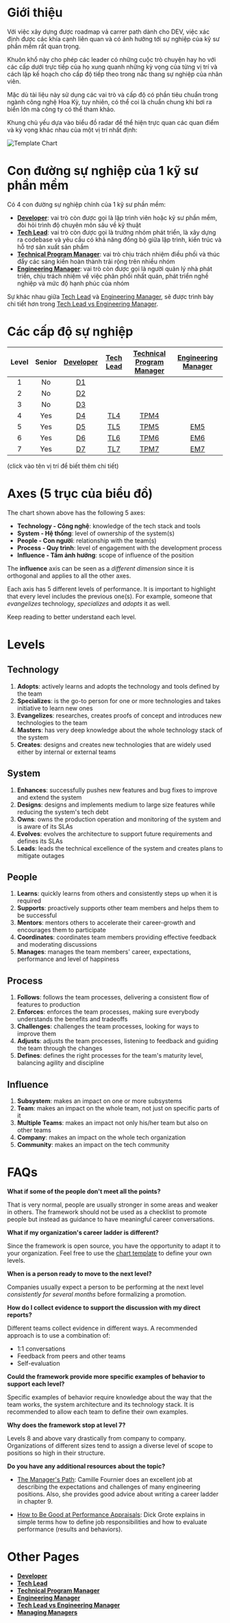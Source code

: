 # Giới thiệu

Với việc xây dựng được roadmap vả carrer path dành cho DEV, việc xác định được các khía cạnh liên quan và có ảnh hưởng tới sự nghiệp của kỹ sư phần mềm rất quan trọng.

Khuôn khổ này cho phép các leader có những cuộc trò chuyện hay ho với các cấp dưới trực tiếp của họ xung quanh những kỳ vọng của từng vị trí và cách lập kế hoạch cho cấp độ tiếp theo trong nấc thang sự nghiệp của nhân viên.

Mặc dù tài liệu này sử dụng các vai trò và cấp độ có phần tiêu chuẩn trong ngành công nghệ Hoa Kỳ, tuy nhiên, có thể coi là chuẩn chung khi bơi ra biển lớn mà công ty có thể tham khảo.

Khung chủ yếu dựa vào biểu đồ radar để thể hiện trực quan các quan điểm và kỳ vọng khác nhau của một vị trí nhất định:

<picture>
  <source media="(prefers-color-scheme: dark)" srcset="charts/template-dark.png">
  <source media="(prefers-color-scheme: light)" srcset="charts/template.png">
  <img alt="Template Chart" src="charts/template.png">
</picture>

# Con đường sự nghiệp của 1 kỹ sư phần mềm

Có 4 con đường sự nghiệp chính của 1 kỹ sư phần mềm:

* [**Developer**](Developer.md): vai trò còn được gọi là lập trình viên hoặc kỹ sư phần mềm, đòi hỏi trình độ chuyên môn sâu về kỹ thuật
* [**Tech Lead**](TechLead.md): vai trò còn được gọi là trưởng nhóm phát triển, là xây dựng ra codebase và yêu cầu có khả năng đồng bộ giữa lập trình, kiến ​​trúc và hỗ trợ sản xuất sản phẩm
* [**Technical Program Manager**](TechnicalProgramManager.md): vai trò chịu trách nhiệm điều phối và thúc đẩy các sáng kiến ​​​​hoàn thành trải rộng trên nhiều nhóm
* [**Engineering Manager**](EngineeringManager.md): vai trò còn được gọi là người quản lý nhà phát triển, chịu trách nhiệm về việc phân phối nhất quán, phát triển nghề nghiệp và mức độ hạnh phúc của nhóm

Sự khác nhau giữa [Tech Lead](TechLead.md) và [Engineering Manager](EngineeringManager.md), sẽ được trình bày chi tiết hơn trong [Tech Lead vs Engineering Manager](TechLead-EngineeringManager.md).

# Các cấp độ sự nghiệp

| Level | Senior | [Developer](Developer.md) | [Tech Lead](TechLead.md) | [Technical Program Manager](TechnicalProgramManager.md) | [Engineering Manager](EngineeringManager.md) |
| :---: | :---: | :---: | :---: | :---: |  :---: |
| 1 | No | [D1](Developer.md#d1---developer-1) | | | |
| 2 | No | [D2](Developer.md#d2---developer-2) | | | |
| 3 | No | [D3](Developer.md#d3---developer-3) | | | |
| 4 | Yes | [D4](Developer.md#d4---developer-4) | [TL4](TechLead.md#tl4---tech-lead-4) | [TPM4](TechnicalProgramManager.md#tpm4---technical-program-manager-4) | |
| 5 | Yes | [D5](Developer.md#d5---developer-5) | [TL5](TechLead.md#tl5---tech-lead-5) | [TPM5](TechnicalProgramManager.md#tpm5---technical-program-manager-5) | [EM5](EngineeringManager.md#em5---engineering-manager-5) |
| 6 | Yes | [D6](Developer.md#d6---developer-6) | [TL6](TechLead.md#tl6---tech-lead-6) | [TPM6](TechnicalProgramManager.md#tpm6---technical-program-manager-6) | [EM6](EngineeringManager.md#em6---engineering-manager-6) |
| 7 | Yes | [D7](Developer.md#d7---developer-7) | [TL7](TechLead.md#tl7---tech-lead-7) | [TPM7](TechnicalProgramManager.md#tpm7---technical-program-manager-7) | [EM7](EngineeringManager.md#em7---engineering-manager-7) |

(click vào tên vị trí để biết thêm chi tiết)

# Axes (5 trục của biểu đồ)

The chart shown above has the following 5 axes:

* **Technology - Công nghệ**: knowledge of the tech stack and tools
* **System - Hệ thống**: level of ownership of the system(s)
* **People - Con người**: relationship with the team(s)
* **Process - Quy trình**: level of engagement with the development process
* **Influence - Tầm ảnh hưởng**: scope of influence of the position

The **influence** axis can be seen as a *different dimension* since it is orthogonal and applies to all the other axes.

Each axis has 5 different levels of performance. It is important to highlight that every level includes the previous one(s). For example, someone that *evangelizes* technology, *specializes* and *adopts* it as well.

Keep reading to better understand each level.

# Levels

## Technology

1. **Adopts**: actively learns and adopts the technology and tools defined by the team
2. **Specializes**: is the go-to person for one or more technologies and takes initiative to learn new ones
3. **Evangelizes**: researches, creates proofs of concept and introduces new technologies to the team
4. **Masters**: has very deep knowledge about the whole technology stack of the system
5. **Creates**: designs and creates new technologies that are widely used either by internal or external teams

## System

1. **Enhances**: successfully pushes new features and bug fixes to improve and extend the system
2. **Designs**: designs and implements medium to large size features while reducing the system's tech debt
3. **Owns**: owns the production operation and monitoring of the system and is aware of its SLAs
4. **Evolves**: evolves the architecture to support future requirements and defines its SLAs
5. **Leads**: leads the technical excellence of the system and creates plans to mitigate outages

## People

1. **Learns**: quickly learns from others and consistently steps up when it is required
2. **Supports**: proactively supports other team members and helps them to be successful
3. **Mentors**: mentors others to accelerate their career-growth and encourages them to participate
4. **Coordinates**: coordinates team members providing effective feedback and moderating discussions
5. **Manages**: manages the team members' career, expectations, performance and level of happiness

## Process

1. **Follows**: follows the team processes, delivering a consistent flow of features to production
2. **Enforces**: enforces the team processes, making sure everybody understands the benefits and tradeoffs
3. **Challenges**: challenges the team processes, looking for ways to improve them
4. **Adjusts**: adjusts the team processes, listening to feedback and guiding the team through the changes
5. **Defines**: defines the right processes for the team's maturity level, balancing agility and discipline

## Influence

1. **Subsystem**: makes an impact on one or more subsystems
2. **Team**: makes an impact on the whole team, not just on specific parts of it
3. **Multiple Teams**: makes an impact not only his/her team but also on other teams
4. **Company**: makes an impact on the whole tech organization
5. **Community**: makes an impact on the tech community

# FAQs

**What if some of the people don't meet all the points?**

That is very normal, people are usually stronger in some areas and weaker in others. The framework should not be used as a checklist to promote people but instead as guidance to have meaningful career conversations.

**What if my organization's career ladder is different?**

Since the framework is open source, you have the opportunity to adapt it to your organization. Feel free to use the [chart template](charts/template.png) to define your own levels.

**When is a person ready to move to the next level?**

Companies usually expect a person to be performing at the next level *consistently for several months* before formalizing a promotion.

**How do I collect evidence to support the discussion with my direct reports?**

Different teams collect evidence in different ways. A recommended approach is to use a combination of:
* 1:1 conversations
* Feedback from peers and other teams
* Self-evaluation

**Could the framework provide more specific examples of behavior to support each level?**

Specific examples of behavior require knowledge about the way that the team works, the system architecture and its technology stack. It is recommended to allow each team to define their own examples.

**Why does the framework stop at level 7?**

Levels 8 and above vary drastically from company to company. Organizations of different sizes tend to assign a diverse level of scope to positions so high in their structure.

**Do you have any additional resources about the topic?**

* [The Manager's Path](http://shop.oreilly.com/product/0636920056843.do): Camille Fournier does an excellent job at describing the expectations and challenges of many engineering positions. Also, she provides good advice about writing a career ladder in chapter 9.

* [How to Be Good at Performance Appraisals](https://store.hbr.org/product/how-to-be-good-at-performance-appraisals-simple-effective-done-right/10295): Dick Grote explains in simple terms how to define job responsibilities and how to evaluate performance (results and behaviors).

# Other Pages

* [**Developer**](Developer.md)
* [**Tech Lead**](TechLead.md)
* [**Technical Program Manager**](TechnicalProgramManager.md)
* [**Engineering Manager**](EngineeringManager.md)
* [**Tech Lead vs Engineering Manager**](TechLead-EngineeringManager.md)
* [**Managing Managers**](Managing-Managers.md)
